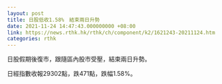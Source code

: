 ```yaml
---
layout: post
title: 日股低收1.58%　結束兩日升勢
date: 2021-11-24 14:47:43.000000000 +08:00
link: https://news.rthk.hk/rthk/ch/component/k2/1621243-20211124.htm
categories: rthk
---
```


日股假期後復市，跟隨區內股市受壓，結束兩日升勢。

日經指數收報29302點，跌471點，跌幅1.58%。
